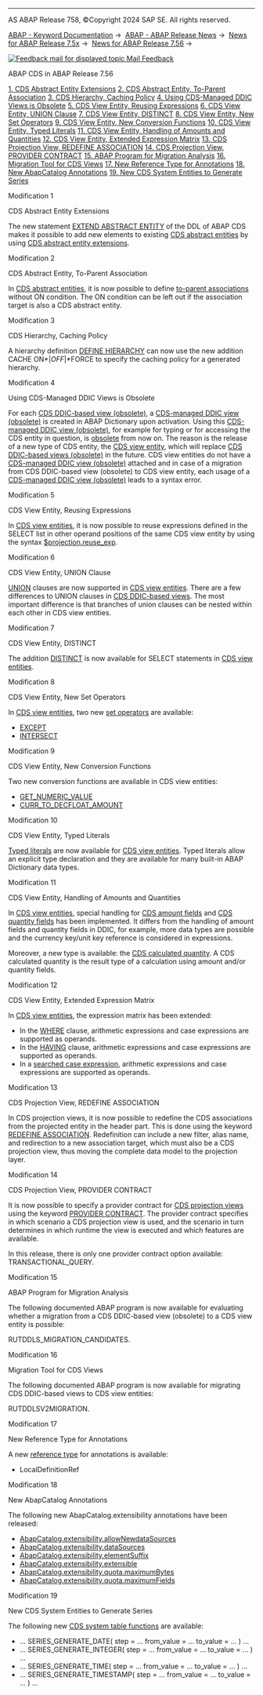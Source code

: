   

* * *

AS ABAP Release 758, ©Copyright 2024 SAP SE. All rights reserved.

[ABAP - Keyword Documentation](javascript:call_link\('abenabap.htm'\)) →  [ABAP - ABAP Release News](javascript:call_link\('abennews.htm'\)) →  [News for ABAP Release 7.5x](javascript:call_link\('abennews-75.htm'\)) →  [News for ABAP Release 7.56](javascript:call_link\('abennews-756.htm'\)) → 

 [![](Mail.gif?object=Mail.gif "Feedback mail for displayed topic") Mail Feedback](mailto:f1_help@sap.com?subject=Feedback%20on%20ABAP%20Documentation&body=Document:%20ABAP%20CDS%20in%20ABAP%20Release%207.56%2C%20ABENNEWS-756-ABAP_CDS%2C%20758%0D%0A%0D%0AError:%0D%0A%0D%0A%0D%0A%0D%0ASuggestion%20for%20improvement:)

ABAP CDS in ABAP Release 7.56

[1\. CDS Abstract Entity Extensions](#!ABAP_MODIFICATION_1@1@)
[2\. CDS Abstract Entity, To-Parent Association](#!ABAP_MODIFICATION_2@2@)
[3\. CDS Hierarchy, Caching Policy](#!ABAP_MODIFICATION_3@3@)
[4\. Using CDS-Managed DDIC Views is Obsolete](#!ABAP_MODIFICATION_4@4@)
[5\. CDS View Entity, Reusing Expressions](#!ABAP_MODIFICATION_5@5@)
[6\. CDS View Entity, UNION Clause](#!ABAP_MODIFICATION_6@6@)
[7\. CDS View Entity, DISTINCT](#!ABAP_MODIFICATION_7@7@)
[8\. CDS View Entity, New Set Operators](#!ABAP_MODIFICATION_8@8@)
[9\. CDS View Entity, New Conversion Functions](#!ABAP_MODIFICATION_9@9@)
[10\. CDS View Entity, Typed Literals](#!ABAP_MODIFICATION_10@10@)
[11\. CDS View Entity, Handling of Amounts and Quantities](#!ABAP_MODIFICATION_11@11@)
[12\. CDS View Entity, Extended Expression Matrix](#!ABAP_MODIFICATION_12@12@)
[13\. CDS Projection View, REDEFINE ASSOCIATION](#!ABAP_MODIFICATION_13@13@)
[14\. CDS Projection View, PROVIDER CONTRACT](#!ABAP_MODIFICATION_14@14@)
[15\. ABAP Program for Migration Analysis](#!ABAP_MODIFICATION_15@15@)
[16\. Migration Tool for CDS Views](#!ABAP_MODIFICATION_16@16@)
[17\. New Reference Type for Annotations](#!ABAP_MODIFICATION_17@17@)
[18\. New AbapCatalog Annotations](#!ABAP_MODIFICATION_18@18@)
[19\. New CDS System Entities to Generate Series](#!ABAP_MODIFICATION_19@19@)

Modification 1   

CDS Abstract Entity Extensions

The new statement [EXTEND ABSTRACT ENTITY](javascript:call_link\('abencds_extend_abstract_entity.htm'\)) of the DDL of ABAP CDS makes it possible to add new elements to existing [CDS abstract entities](javascript:call_link\('abencds_abstract_entity_glosry.htm'\) "Glossary Entry") by using [CDS abstract entity extensions](javascript:call_link\('abencds_abs_entity_extend_glosry.htm'\) "Glossary Entry").

Modification 2   

CDS Abstract Entity, To-Parent Association

In [CDS abstract entities](javascript:call_link\('abencds_abstract_entity_glosry.htm'\) "Glossary Entry"), it is now possible to define [to-parent associations](javascript:call_link\('abento_parent_association_glosry.htm'\) "Glossary Entry") without ON condition. The ON condition can be left out if the association target is also a CDS abstract entity.

Modification 3   

CDS Hierarchy, Caching Policy

A hierarchy definition [DEFINE HIERARCHY](javascript:call_link\('abencds_f1_define_hierarchy.htm'\)) can now use the new addition CACHE ON*|*OFF*|*FORCE to specify the caching policy for a generated hierarchy.

Modification 4   

Using CDS-Managed DDIC Views is Obsolete

For each [CDS DDIC-based view (obsolete)](javascript:call_link\('abencds_v1_view_glosry.htm'\) "Glossary Entry"), a [CDS-managed DDIC view (obsolete)](javascript:call_link\('abencds_mngdddic_view_glosry.htm'\) "Glossary Entry") is created in ABAP Dictionary upon activation. Using this [CDS-managed DDIC view (obsolete)](javascript:call_link\('abencds_mngdddic_view_glosry.htm'\) "Glossary Entry"), for example for typing or for accessing the CDS entity in question, is [obsolete](javascript:call_link\('abencds_access_obsolete.htm'\)) from now on. The reason is the release of a new type of CDS entity, the [CDS view entity](javascript:call_link\('abencds_v2_view_glosry.htm'\) "Glossary Entry"), which will replace [CDS DDIC-based views (obsolete)](javascript:call_link\('abencds_v1_view_glosry.htm'\) "Glossary Entry") in the future. CDS view entities do not have a [CDS-managed DDIC view (obsolete)](javascript:call_link\('abencds_mngdddic_view_glosry.htm'\) "Glossary Entry") attached and in case of a migration from CDS DDIC-based view (obsolete) to CDS view entity, each usage of a [CDS-managed DDIC view (obsolete)](javascript:call_link\('abencds_mngdddic_view_glosry.htm'\) "Glossary Entry") leads to a syntax error.

Modification 5   

CDS View Entity, Reusing Expressions

In [CDS view entities](javascript:call_link\('abencds_v2_view_glosry.htm'\) "Glossary Entry"), it is now possible to reuse expressions defined in the SELECT list in other operand positions of the same CDS view entity by using the syntax [$projection.reuse\_exp](javascript:call_link\('abencds_reusable_expression_v2.htm'\)).

Modification 6   

CDS View Entity, UNION Clause

[UNION](javascript:call_link\('abencds_union_v2.htm'\)) clauses are now supported in [CDS view entities](javascript:call_link\('abencds_v2_view_glosry.htm'\) "Glossary Entry"). There are a few differences to UNION clauses in [CDS DDIC-based views](javascript:call_link\('abencds_v1_view_glosry.htm'\) "Glossary Entry"). The most important difference is that branches of union clauses can be nested within each other in CDS view entities.

Modification 7   

CDS View Entity, DISTINCT

The addition [DISTINCT](javascript:call_link\('abencds_select_statement_v2.htm'\)) is now available for SELECT statements in [CDS view entities](javascript:call_link\('abencds_v2_view_glosry.htm'\) "Glossary Entry").

Modification 8   

CDS View Entity, New Set Operators

In [CDS view entities](javascript:call_link\('abencds_v2_view_glosry.htm'\) "Glossary Entry"), two new [set operators](javascript:call_link\('abencds_set_operators_glosry.htm'\) "Glossary Entry") are available:

-   [EXCEPT](javascript:call_link\('abencds_except_v2.htm'\))
-   [INTERSECT](javascript:call_link\('abencds_intersect_v2.htm'\))

Modification 9   

CDS View Entity, New Conversion Functions

Two new conversion functions are available in CDS view entities:

-   [GET\_NUMERIC\_VALUE](javascript:call_link\('abencds_conv_func_unit_curr_v2.htm'\))
-   [CURR\_TO\_DECFLOAT\_AMOUNT](javascript:call_link\('abencds_conv_func_unit_curr_v2.htm'\))

Modification 10   

CDS View Entity, Typed Literals

[Typed literals](javascript:call_link\('abencds_typed_literal_v2.htm'\)) are now available for [CDS view entities](javascript:call_link\('abencds_v2_view_glosry.htm'\) "Glossary Entry"). Typed literals allow an explicit type declaration and they are available for many built-in ABAP Dictionary data types.

Modification 11   

CDS View Entity, Handling of Amounts and Quantities

In [CDS view entities](javascript:call_link\('abencds_v2_view_glosry.htm'\) "Glossary Entry"), special handling for [CDS amount fields](javascript:call_link\('abencds_amount_field.htm'\)) and [CDS quantity fields](javascript:call_link\('abencds_quantity_field.htm'\)) has been implemented. It differs from the handling of amount fields and quantity fields in DDIC, for example, more data types are possible and the currency key/unit key reference is considered in expressions.

Moreover, a new type is available: the [CDS calculated quantity](javascript:call_link\('abencds_calculated_quantity.htm'\)). A CDS calculated quantity is the result type of a calculation using amount and/or quantity fields.

Modification 12   

CDS View Entity, Extended Expression Matrix

In [CDS view entities](javascript:call_link\('abencds_v2_view_glosry.htm'\) "Glossary Entry"), the expression matrix has been extended:

-   In the [WHERE](javascript:call_link\('abencds_where_clause_v2.htm'\)) clause, arithmetic expressions and case expressions are supported as operands.
-   In the [HAVING](javascript:call_link\('abencds_having_clause_v2.htm'\)) clause, arithmetic expressions and case expressions are supported as operands.
-   In a [searched case expression](javascript:call_link\('abencds_searched_case_expr_v2.htm'\)), arithmetic expressions and case expressions are supported as operands.

Modification 13   

CDS Projection View, REDEFINE ASSOCIATION

In CDS projection views, it is now possible to redefine the CDS associations from the projected entity in the header part. This is done using the keyword [REDEFINE ASSOCIATION](javascript:call_link\('abencds_proj_view_redefined_assoc.htm'\)). Redefinition can include a new filter, alias name, and redirection to a new association target, which must also be a CDS projection view, thus moving the complete data model to the projection layer.

Modification 14   

CDS Projection View, PROVIDER CONTRACT

It is now possible to specify a provider contract for [CDS projection views](javascript:call_link\('abencds_projection_view_glosry.htm'\) "Glossary Entry") using the keyword [PROVIDER CONTRACT](javascript:call_link\('abencds_pv_provider_contract.htm'\)). The provider contract specifies in which scenario a CDS projection view is used, and the scenario in turn determines in which runtime the view is executed and which features are available.

In this release, there is only one provider contract option available: TRANSACTIONAL\_QUERY.

Modification 15   

ABAP Program for Migration Analysis

The following documented ABAP program is now available for evaluating whether a migration from a CDS DDIC-based view (obsolete) to a CDS view entity is possible:

RUTDDLS\_MIGRATION\_CANDIDATES.

Modification 16   

Migration Tool for CDS Views

The following documented ABAP program is now available for migrating CDS DDIC-based views to CDS view entities:

RUTDDLSV2MIGRATION.

Modification 17   

New Reference Type for Annotations

A new [reference type](javascript:call_link\('abencds_f1_define_annotation_type.htm'\)) for annotations is available:

-   LocalDefinitionRef

Modification 18   

New AbapCatalog Annotations

The following new AbapCatalog.extensibility annotations have been released:

-   [AbapCatalog.extensibility.allowNewdataSources](javascript:call_link\('abencds_view_entity_anno.htm'\))
-   [AbapCatalog.extensibility.dataSources](javascript:call_link\('abencds_view_entity_anno.htm'\))
-   [AbapCatalog.extensibility.elementSuffix](javascript:call_link\('abencds_f1_entity_annotations.htm'\))
-   [AbapCatalog.extensibility.extensible](javascript:call_link\('abencds_f1_entity_annotations.htm'\))
-   [AbapCatalog.extensibility.quota.maximumBytes](javascript:call_link\('abencds_f1_entity_annotations.htm'\))
-   [AbapCatalog.extensibility.quota.maximumFields](javascript:call_link\('abencds_f1_entity_annotations.htm'\))

Modification 19   

New CDS System Entities to Generate Series

The following new [CDS system table functions](javascript:call_link\('abencds_series_generators.htm'\)) are available:

-   ... SERIES\_GENERATE\_DATE( step = ... from\_value = ... to\_value = ... ) ...
-   ... SERIES\_GENERATE\_INTEGER( step = ... from\_value = ... to\_value = ... ) ...
-   ... SERIES\_GENERATE\_TIME( step = ... from\_value = ... to\_value = ... ) ...
-   ... SERIES\_GENERATE\_TIMESTAMP( step = ... from\_value = ... to\_value = ... ) ...